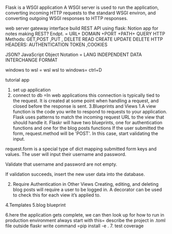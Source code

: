 Flask is a WSGI application
 A WSGI server is used to run the application, converting incoming HTTP requests to the standard WSGI environ, and converting outgoing WSGI responses to HTTP responses.

web server gateway interface
build REST API using flask:
Notion app for notes making
REST?
Endpt. = URL+ DOMAIN +PORT +PATH+ QUERY
HTTP Methods: GET,POST ,PUT , DELETE
              READ CREATE UPDATE DELETE
HTTP HEADERS: AUTHENTICATION TOKEN ,COOKIES

JSON?
JavaScript Object Notation = LANG INDEPENDENT DATA INTERCHANGE FORMAT

windows to wsl = wsl
wsl to windows= ctrl+D

tutorial app
1. set up application 
2. connect to db   =In web applications this connection is typically tied to the request. It is created at some point when handling a request, and closed before the response is sent.
3.Blueprints and Views
1.A view function is the code you write to respond to requests to your application. Flask uses patterns to match the incoming request URL to the view that should handle it.
Flaskr will have two blueprints, one for authentication functions and one for the blog posts functions
If the user submitted the form, request.method will be 'POST'. In this case, start validating the input.

request.form is a special type of dict mapping submitted form keys and values. The user will input their username and password.

Validate that username and password are not empty.

If validation succeeds, insert the new user data into the database.

2. Require Authentication in Other Views
Creating, editing, and deleting blog posts will require a user to be logged in. A decorator can be used to check this for each view it’s applied to.


4.Templates
5.blog blueprint

6.here the application gets complete, we can then look up for how to run in production environment
always start with this=
describe the project in .toml file outside flaskr
write command =pip install -e .
7. test coverage
